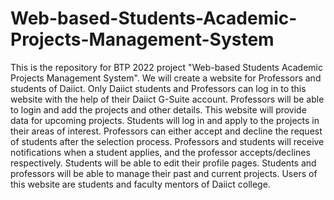 # Web-based-Students-Academic-Projects-Management-System
This is the repository for BTP 2022 project "Web-based Students Academic Projects Management System". 
We will create a website for Professors and students of Daiict. Only Daiict students and Professors can log in to this website with the help of their Daiict G-Suite account. Professors will be able to login and add the projects and other details. This website will provide data for upcoming projects. Students will log in and apply to the projects in their areas of interest. Professors can either accept and decline the request of students after the selection process. Professors and students will receive notifications when a student applies, and the professor accepts/declines respectively. Students will be able to edit their profile pages. Students and professors will be able to manage their past and current projects. Users of this website are students and faculty mentors of Daiict college.
